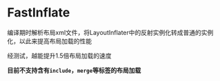 # FastInflate

编译期时解析布局xml文件，将LayoutInflater中的反射实例化转成普通的实例化，以此来提高布局加载的性能

经测试，越能提升1.5倍布局加载的速度

**目前不支持含有`include`，`merge`等标签的布局加载**